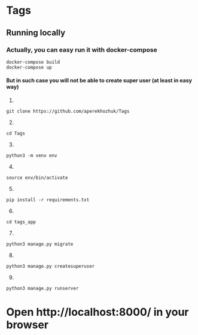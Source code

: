 # Tags

## Running locally

### Actually, you can easy run it with docker-compose
```
docker-compose build
docker-compose up
```
#### But in such case you will not be able to create super user (at least in easy way)
1)
```
git clone https://github.com/aperekhozhuk/Tags
```
2)
```
cd Tags
```
3)
```
python3 -m venv env
```
4)
```
source env/bin/activate
```
5)
```
pip install -r requirements.txt
```
6)
```
cd tags_app
```
7)
```
python3 manage.py migrate
```
8)
```
python3 manage.py createsuperuser
```
9)
```
python3 manage.py runserver 
```

# Open http://localhost:8000/ in your browser
